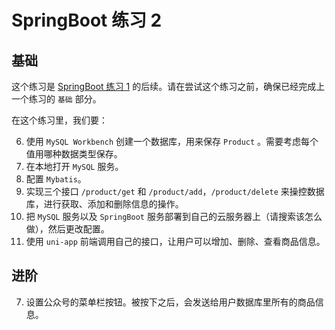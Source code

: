 # SpringBoot 练习 2

## 基础

这个练习是 [SpringBoot 练习 1](../spring-boot-practice-1) 的后续。请在尝试这个练习之前，确保已经完成上一个练习的 `基础` 部分。

在这个练习里，我们要：

6. 使用 `MySQL Workbench` 创建一个数据库，用来保存 `Product` 。需要考虑每个值用哪种数据类型保存。
2. 在本地打开 `MySQL` 服务。
3. 配置 `Mybatis`。
4. 实现三个接口 `/product/get` 和 `/product/add`，`/product/delete` 来操控数据库，进行获取、添加和删除信息的操作。
5. 把 `MySQL` 服务以及 `SpringBoot` 服务部署到自己的云服务器上（请搜索该怎么做），然后更改配置。
6. 使用 `uni-app` 前端调用自己的接口，让用户可以增加、删除、查看商品信息。




## 进阶

7. 设置公众号的菜单栏按钮。被按下之后，会发送给用户数据库里所有的商品信息。

